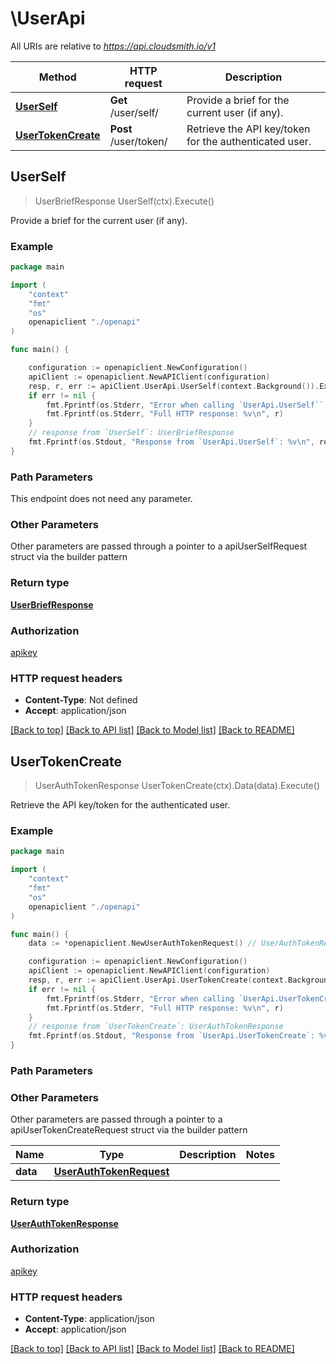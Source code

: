 # \UserApi

All URIs are relative to *https://api.cloudsmith.io/v1*

Method | HTTP request | Description
------------- | ------------- | -------------
[**UserSelf**](UserApi.md#UserSelf) | **Get** /user/self/ | Provide a brief for the current user (if any).
[**UserTokenCreate**](UserApi.md#UserTokenCreate) | **Post** /user/token/ | Retrieve the API key/token for the authenticated user.



## UserSelf

> UserBriefResponse UserSelf(ctx).Execute()

Provide a brief for the current user (if any).



### Example

```go
package main

import (
    "context"
    "fmt"
    "os"
    openapiclient "./openapi"
)

func main() {

    configuration := openapiclient.NewConfiguration()
    apiClient := openapiclient.NewAPIClient(configuration)
    resp, r, err := apiClient.UserApi.UserSelf(context.Background()).Execute()
    if err != nil {
        fmt.Fprintf(os.Stderr, "Error when calling `UserApi.UserSelf``: %v\n", err)
        fmt.Fprintf(os.Stderr, "Full HTTP response: %v\n", r)
    }
    // response from `UserSelf`: UserBriefResponse
    fmt.Fprintf(os.Stdout, "Response from `UserApi.UserSelf`: %v\n", resp)
}
```

### Path Parameters

This endpoint does not need any parameter.

### Other Parameters

Other parameters are passed through a pointer to a apiUserSelfRequest struct via the builder pattern


### Return type

[**UserBriefResponse**](UserBriefResponse.md)

### Authorization

[apikey](../README.md#apikey)

### HTTP request headers

- **Content-Type**: Not defined
- **Accept**: application/json

[[Back to top]](#) [[Back to API list]](../README.md#documentation-for-api-endpoints)
[[Back to Model list]](../README.md#documentation-for-models)
[[Back to README]](../README.md)


## UserTokenCreate

> UserAuthTokenResponse UserTokenCreate(ctx).Data(data).Execute()

Retrieve the API key/token for the authenticated user.



### Example

```go
package main

import (
    "context"
    "fmt"
    "os"
    openapiclient "./openapi"
)

func main() {
    data := *openapiclient.NewUserAuthTokenRequest() // UserAuthTokenRequest |  (optional)

    configuration := openapiclient.NewConfiguration()
    apiClient := openapiclient.NewAPIClient(configuration)
    resp, r, err := apiClient.UserApi.UserTokenCreate(context.Background()).Data(data).Execute()
    if err != nil {
        fmt.Fprintf(os.Stderr, "Error when calling `UserApi.UserTokenCreate``: %v\n", err)
        fmt.Fprintf(os.Stderr, "Full HTTP response: %v\n", r)
    }
    // response from `UserTokenCreate`: UserAuthTokenResponse
    fmt.Fprintf(os.Stdout, "Response from `UserApi.UserTokenCreate`: %v\n", resp)
}
```

### Path Parameters



### Other Parameters

Other parameters are passed through a pointer to a apiUserTokenCreateRequest struct via the builder pattern


Name | Type | Description  | Notes
------------- | ------------- | ------------- | -------------
 **data** | [**UserAuthTokenRequest**](UserAuthTokenRequest.md) |  | 

### Return type

[**UserAuthTokenResponse**](UserAuthTokenResponse.md)

### Authorization

[apikey](../README.md#apikey)

### HTTP request headers

- **Content-Type**: application/json
- **Accept**: application/json

[[Back to top]](#) [[Back to API list]](../README.md#documentation-for-api-endpoints)
[[Back to Model list]](../README.md#documentation-for-models)
[[Back to README]](../README.md)

